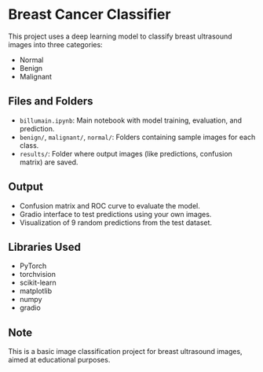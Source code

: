 # Breast Cancer Classifier

This project uses a deep learning model to classify breast ultrasound images into three categories:

- Normal  
- Benign  
- Malignant  

## Files and Folders

- `billumain.ipynb`: Main notebook with model training, evaluation, and prediction.
- `benign/`, `malignant/`, `normal/`: Folders containing sample images for each class.
- `results/`: Folder where output images (like predictions, confusion matrix) are saved.

## Output

- Confusion matrix and ROC curve to evaluate the model.
- Gradio interface to test predictions using your own images.
- Visualization of 9 random predictions from the test dataset.

## Libraries Used

- PyTorch  
- torchvision  
- scikit-learn  
- matplotlib  
- numpy  
- gradio  

## Note

This is a basic image classification project for breast ultrasound images, aimed at educational purposes.

